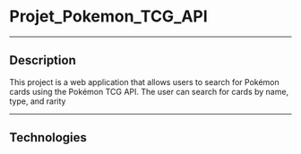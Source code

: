 # Projet_Pokemon_TCG_API

---

## Description


This project is a web application that allows users to search for Pokémon cards using the Pokémon TCG API. The user can search for cards by name, type, and rarity

---

## Technologies